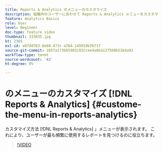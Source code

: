 ```yaml
---
title: Reports & Analytics のメニューのカスタマイズ
description: 組織内のユーザーに合わせて Reports & Analytics メニューをカスタマイズする方法を説明します。
feature: Analytics Basics
role: User
level: Beginner
doc-type: feature video
thumbnail: 333035.jpg
kt: 2365
exl-id: e07dd703-0e68-473c-a764-145019bf671f
source-git-commit: 1b57a173b65903c83ccee4a0ea127568b51b4a93
workflow-type: tm+mt
source-wordcount: '43'
ht-degree: 0%

---
```


# のメニューのカスタマイズ [!DNL Reports & Analytics] {#custome-the-menu-in-reports-analytics}

カスタマイズ方法 [!DNL Reports & Analytics] 」メニューが表示されます。 これにより、ユーザーが最も頻繁に使用するレポートを見つけるのに役立ちます。

>[!VIDEO](https://video.tv.adobe.com/v/333035/?quality=12)
